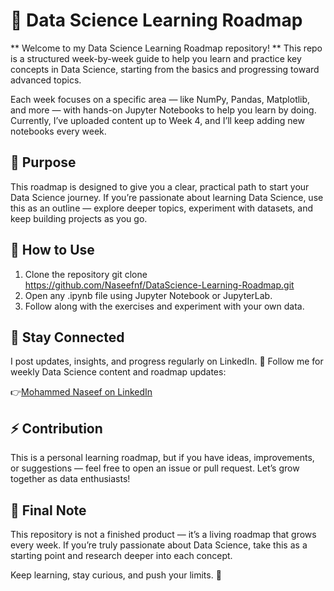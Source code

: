 # 🧠 Data Science Learning Roadmap

** Welcome to my Data Science Learning Roadmap repository! **
This repo is a structured week-by-week guide to help you learn and practice key concepts in Data Science, starting from the basics and progressing toward advanced topics.

Each week focuses on a specific area — like NumPy, Pandas, Matplotlib, and more — with hands-on Jupyter Notebooks to help you learn by doing.
Currently, I’ve uploaded content up to Week 4, and I’ll keep adding new notebooks every week.


## 🎯 Purpose

This roadmap is designed to give you a clear, practical path to start your Data Science journey.
If you’re passionate about learning Data Science, use this as an outline — explore deeper topics, experiment with datasets, and keep building projects as you go.


## 🧭 How to Use

1. Clone the repository
    git clone https://github.com/Naseefnf/DataScience-Learning-Roadmap.git
2. Open any .ipynb file using Jupyter Notebook or JupyterLab.
3. Follow along with the exercises and experiment with your own data.


## 🔗 Stay Connected

I post updates, insights, and progress regularly on LinkedIn.
📲 Follow me for weekly Data Science content and roadmap updates:

👉[Mohammed Naseef on LinkedIn](https://www.linkedin.com/in/mohammed-naseefnf/)


## ⚡ Contribution

This is a personal learning roadmap, but if you have ideas, improvements, or suggestions — feel free to open an issue or pull request. Let’s grow together as data enthusiasts!


## 🧠 Final Note

This repository is not a finished product — it’s a living roadmap that grows every week.
If you’re truly passionate about Data Science, take this as a starting point and research deeper into each concept.

Keep learning, stay curious, and push your limits. 🚀
   
